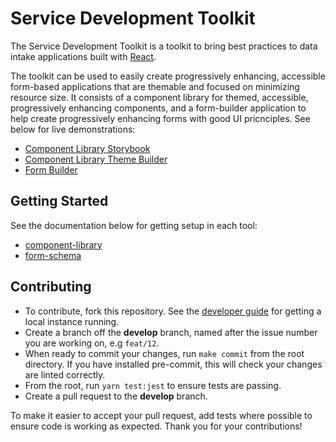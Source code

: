 # Service Development Toolkit

The Service Development Toolkit is a toolkit to bring best practices to data intake applications built with [React](https://reactjs.org/).

The toolkit can be used to easily create progressively enhancing, accessible form-based applications that are themable and focused on
minimizing resource size. It consists of a component library for themed, accessible,  progressively enhancing components, and a form-builder application
to help create progressively enhancing forms with good UI pricnciples. See below for live demonstrations:

- [Component Library Storybook](https://button-inc.github.io/service-development-toolkit/)
- [Component Library Theme Builder](https://service-development-toolkit.herokuapp.com/theme-builder/button)
- [Form Builder](https://service-development-toolkit.herokuapp.com/form-builder)

## Getting Started

See the documentation below for getting setup in each tool:

- [component-library](/packages/component-library/README.md#getting-started)
- [form-schema](/packages/form-schema/README.md#getting-started)

## Contributing

- To contribute, fork this repository. See the [developer guide](/docs/developer-guide.md) for getting a local instance running.
- Create a branch off the **develop** branch, named after the issue number you are working on, e.g `feat/12`.
- When ready to commit your changes, run `make commit` from the root directory. If you have installed pre-commit, this will check your changes are linted correctly.
- From the root, run `yarn test:jest` to ensure tests are passing.
- Create a pull request to the **develop** branch.

To make it easier to accept your pull request, add tests where possible to ensure code is working as expected. Thank you for your contributions!
